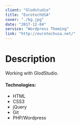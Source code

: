 ```yaml
---
client: "Glodstudio"
title: "EurotechUSA"
cover: "./bg.jpg"
date: "2017-12-04"
service: "Wordpress Theming"
link: "http://eurotechusa.net/"
---
```

# Description

Working with GlodStudio.

#### Technologies:

- HTML
- CSS3
- jQuery
- Git
- PHP/Wordpress